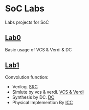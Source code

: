 # SoC Labs

Labs projects for SoC

## [Lab0](/lab0)

Basic usage of VCS & Verdi & DC

## [Lab1](/lab1)

Convolution function: 

- Verilog. [SRC](/lab1/src)
- Simlute by vcs & verdi. [VCS & Verdi](/lab1/vcs-verdi)
- Synthesis by DC. [DC](/lab1/dc)
- Physical Implemention By [ICC](/lab1/icc)
